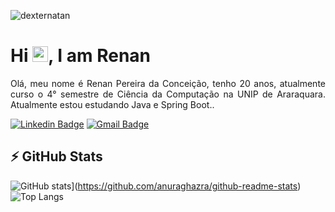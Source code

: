 <p align="left"><img src="https://komarev.com/ghpvc/?username=dexternatan" alt="dexternatan" /></p>


<h1 align = "justify"> Hi <img src="https://media.giphy.com/media/hvRJCLFzcasrR4ia7z/giphy.gif" width="25px">, I am Renan</h1>
<p align = "justify">Olá, meu nome é Renan Pereira da Conceição, tenho 20 anos, atualmente curso o 4° semestre de Ciência da Computação na UNIP de Araraquara.
Atualmente estou estudando Java e Spring Boot..</p>

[![Linkedin Badge](https://img.shields.io/badge/-natansl-blue?style=flat-square&logo=Linkedin&logoColor=white&link=https://www.linkedin.com/in/renanpereirac/)](https://www.linkedin.com/in/renanpereirac/)
[![Gmail Badge](https://img.shields.io/badge/-renanpereira.etec@gmail.com-c14438?style=flat-square&logo=Gmail&logoColor=white&link=mailto:renanpereira.etec@gmail.com)](mailto:renanpereira.etec@gmail.com)


## ⚡ GitHub Stats

![GitHub stats](https://github-readme-stats.vercel.app/api?username=RenanPereira7)](https://github.com/anuraghazra/github-readme-stats)
![Top Langs](https://github-readme-stats.vercel.app/api/top-langs/?username=RenanPereira7&hide=TeX&layout=compact)

